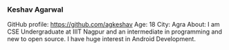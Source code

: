 ### Keshav Agarwal

GitHub profile: https://github.com/agkeshav
Age: 18
City: Agra
About: I am CSE Undergraduate at IIIT Nagpur and an intermediate in programming and new to open source. I have huge interest in Android Development.
